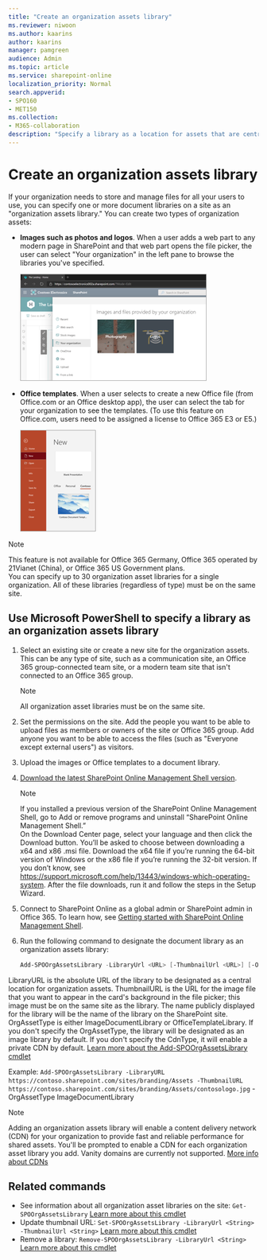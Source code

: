 ```yaml
---
title: "Create an organization assets library"
ms.reviewer: niwoon
ms.author: kaarins
author: kaarins
manager: pamgreen
audience: Admin
ms.topic: article
ms.service: sharepoint-online
localization_priority: Normal
search.appverid:
- SPO160
- MET150
ms.collection:  
- M365-collaboration
description: "Specify a library as a location for assets that are centrally stored and managed in your organization."
---
```


# Create an organization assets library

If your organization needs to store and manage files for all your users to use, you can specify one or more document libraries on a site as an "organization assets library." You can create two types of organization assets:

- **Images such as photos and logos**. When a user adds a web part to any modern page in SharePoint and that web part opens the file picker, the user can select "Your organization" in the left pane to browse the libraries you've specified. 

    ![A post from an organization news site on the SharePoint start page](media/image-library.png)

- **Office templates**. When a user selects to create a new Office file (from Office.com or an Office desktop app), the user can select the tab for your organization to see the templates. (To use this feature on Office.com, users  need to be assigned a license to Office 365 E3 or E5.)

    ![A post from an organization news site on the SharePoint start page](media/office-template-library.png)

> [!NOTE]
> This feature is not available for Office 365 Germany, Office 365 operated by 21Vianet (China), or Office 365 US Government plans. <br>You can specify up to 30 organization asset libraries for a single organization. All of these libraries (regardless of type) must be on the same site. 


## Use Microsoft PowerShell to specify a library as an organization assets library
  
1. Select an existing site or create a new site for the organization assets. This can be any type of site, such as a communication site, an Office 365 group-connected team site, or a modern team site that isn't connected to an Office 365 group.

    > [!NOTE]
    > All organization asset libraries must be on the same site.

2. Set the permissions on the site. Add the people you want to be able to upload files as members or owners of the site or Office 365 group. Add anyone you want to be able to access the files (such as "Everyone except external users") as visitors. 

3. Upload the images or Office templates to a document library.

4. [Download the latest SharePoint Online Management Shell version](https://go.microsoft.com/fwlink/p/?LinkId=255251).

    > [!NOTE]
    > If you installed a previous version of the SharePoint Online Management Shell, go to Add or remove programs and uninstall “SharePoint Online Management Shell.” <br>On the Download Center page, select your language and then click the Download button. You’ll be asked to choose between downloading a x64 and x86 .msi file. Download the x64 file if you’re running the 64-bit version of Windows or the x86 file if you’re running the 32-bit version. If you don’t know, see https://support.microsoft.com/help/13443/windows-which-operating-system. After the file downloads, run it and follow the steps in the Setup Wizard. 
    
5. Connect to SharePoint Online as a global admin or SharePoint admin in Office 365. To learn how, see [Getting started with SharePoint Online Management Shell](/powershell/sharepoint/sharepoint-online/connect-sharepoint-online).
    
6. Run the following command to designate the document library as an organization assets library:
  
    ```PowerShell
    Add-SPOOrgAssetsLibrary -LibraryUrl <URL> [-ThumbnailUrl <URL>] [-OrgAssetType <ImageDocumentLibrary or OfficeTemplateLibrary>] [-CdnType <Public or Private>]
    ```

LibraryURL is the absolute URL of the library to be designated as a central location for organization assets. ThumbnailURL is the URL for the image file that you want to appear in the card's background in the file picker; this image must be on the same site as the library. The name publicly displayed for the library will be the name of the library on the SharePoint site. OrgAssetType is either ImageDocumentLibrary or OfficeTemplateLibrary. If you don't specify the OrgAssetType, the library will be designated as an image library by default. If you don't specify the CdnType, it will enable a private CDN by default. [Learn more about the Add-SPOOrgAssetsLibrary cmdlet](/powershell/module/sharepoint-online/add-spoorgassetslibrary)

Example: `Add-SPOOrgAssetsLibrary -LibraryURL https://contoso.sharepoint.com/sites/branding/Assets -ThumbnailURL https://contoso.sharepoint.com/sites/branding/Assets/contosologo.jpg` -OrgAssetType ImageDocumentLibrary


> [!NOTE]
> Adding an organization assets library will enable a content delivery network (CDN) for your organization to provide fast and reliable performance for shared assets. You'll be prompted to enable a CDN for each organization asset library you add. Vanity domains are currently not supported. [More info about CDNs](/office365/enterprise/content-delivery-networks)

 
## Related commands 

- See information about all organization asset libraries on the site: `Get-SPOOrgAssetsLibrary` [Learn more about this cmdlet](/powershell/module/sharepoint-online/get-spoorgassetslibrary) 
- Update thumbnail URL: `Set-SPOOrgAssetsLibrary -LibraryUrl <String> -ThumbnailUrl <String>` [Learn more about this cmdlet](/powershell/module/sharepoint-online/set-spoorgassetslibrary) 
- Remove a library: `Remove-SPOOrgAssetsLibrary -LibraryUrl <String>` [Learn more about this cmdlet](/powershell/module/sharepoint-online/remove-spoorgassetslibrary)
